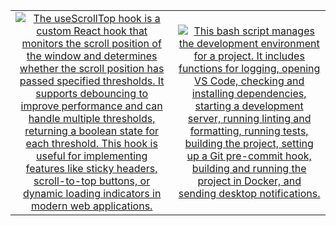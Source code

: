 
<table style="border: none;">
  <tr style="border: none;">
    <td align="center" style="border: none;">
        <div>
          <a href="https://gist.github.com/engalisabry/fcd7cd9a187361fbc4523f2ca68526aa">
            <img src="https://github-readme-stats.vercel.app/api/gist?id=fcd7cd9a187361fbc4523f2ca68526aa" alt="The useScrollTop hook is a custom React hook that monitors the scroll position of the window and determines whether the scroll position has passed specified thresholds. It supports debouncing to improve performance and can handle multiple thresholds, returning a boolean state for each threshold. This hook is useful for implementing features like sticky headers, scroll-to-top buttons, or dynamic loading indicators in modern web applications." />
          </a>
        </div>
      </td><td align="center" style="border: none;">
        <div>
          <a href="https://gist.github.com/engalisabry/387516b117ac581df01558c0154c052d">
            <img src="https://github-readme-stats.vercel.app/api/gist?id=387516b117ac581df01558c0154c052d" alt="This bash script manages the development environment for a project. It includes functions for logging, opening VS Code, checking and installing dependencies, starting a development server, running linting and formatting, running tests, building the project, setting up a Git pre-commit hook, building and running the project in Docker, and sending desktop notifications." />
          </a>
        </div>
      </td>
  </tr>
</table>

